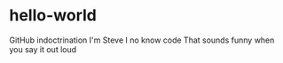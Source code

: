 # hello-world
GitHub indoctrination
I'm Steve
I no know code
That sounds funny when you say it out loud
